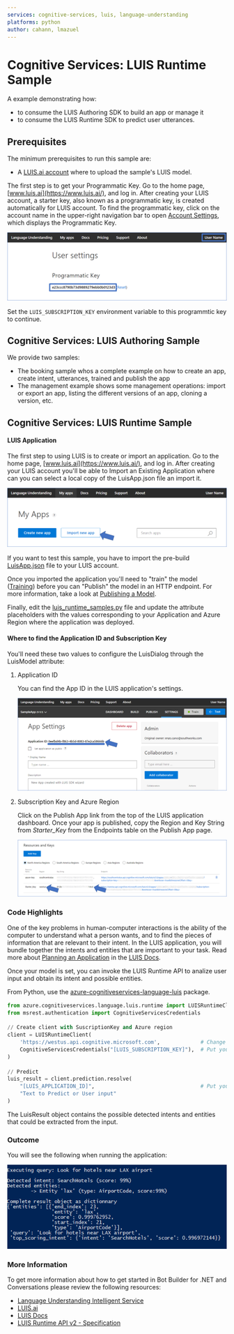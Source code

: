 ```yaml
---
services: cognitive-services, luis, language-understanding
platforms: python
author: cahann, lmazuel
---
```


# Cognitive Services: LUIS Runtime Sample

A example demonstrating how:
- to consume the LUIS Authoring SDK to build an app or manage it
- to consume the LUIS Runtime SDK to predict user utterances.

## Prerequisites

The minimum prerequisites to run this sample are:
* A [LUIS.ai account](https://www.luis.ai/) where to upload the sample's LUIS model.

The first step is to get your Programmatic Key. Go to the home page, [www.luis.ai](https://www.luis.ai/), and log in. After creating your LUIS account, a starter key, also known as a programmatic key, is created automatically for LUIS account. To find the programmatic key, click on the account name in the upper-right navigation bar to open [Account Settings](https://www.luis.ai/user/settings), which displays the Programmatic Key.

![Get the programmatic key](images/programmatic-key.png)

Set the `LUIS_SUBSCRIPTION_KEY` environment variable to this programmtic key to continue.

## Cognitive Services: LUIS Authoring Sample

We provide two samples:

- The booking sample whos a complete example on how to create an app, create intent, utterances, trained and publish the app
- The management example shows some management operations: import or export an app, listing the different versions of an app, cloning a version, etc.

## Cognitive Services: LUIS Runtime Sample

#### LUIS Application

The first step to using LUIS is to create or import an application. Go to the home page, [www.luis.ai](https://www.luis.ai/), and log in. After creating your LUIS account you'll be able to Import an Existing Application where can you can select a local copy of the LuisApp.json file an import it.

![Import an Existing Application](images/prereqs-import.png)

If you want to test this sample, you have to import the pre-build [LuisApp.json](LuisApp.json) file to your LUIS account.

Once you imported the application you'll need to "train" the model ([Training](https://docs.microsoft.com/en-us/azure/cognitive-services/luis/train-test)) before you can "Publish" the model in an HTTP endpoint. For more information, take a look at [Publishing a Model](https://docs.microsoft.com/en-us/azure/cognitive-services/luis/publishapp).

Finally, edit the [luis_runtime_samples.py](luis_runtime_samples.py) file and update the attribute placeholders with the values corresponding to your Application and Azure Region where the application was deployed.

#### Where to find the Application ID and Subscription Key

You'll need these two values to configure the LuisDialog through the LuisModel attribute:

1. Application ID

    You can find the App ID in the LUIS application's settings.

    ![App Settings](images/prereqs-appid.png)

2. Subscription Key and Azure Region

    Click on the Publish App link from the top of the LUIS application dashboard. Once your app is published, copy the Region and Key String from *Starter_Key* from the Endpoints table on the Publish App page.

    ![Programmatic API Key](images/prereqs-apikey.png)


### Code Highlights

One of the key problems in human-computer interactions is the ability of the computer to understand what a person wants, and to find the pieces of information that are relevant to their intent. In the LUIS application, you will bundle together the intents and entities that are important to your task. Read more about [Planning an Application](https://docs.microsoft.com/en-us/azure/cognitive-services/luis/plan-your-app) in the [LUIS Docs](https://docs.microsoft.com/en-us/azure/cognitive-services/luis/).

Once your model is set, you can invoke the LUIS Runtime API to analize user input and obtain its intent and possible entities.

From Python, use the [azure-cognitiveservices-language-luis](http://pypi.python.org/pypi/azure-cognitiveservices-language-luis) package.

````python
from azure.cognitiveservices.language.luis.runtime import LUISRuntimeClient
from msrest.authentication import CognitiveServicesCredentials

// Create client with SuscriptionKey and Azure region
client = LUISRuntimeClient(
    'https://westus.api.cognitive.microsoft.com',             # Change "westus" to your region if necessary
    CognitiveServicesCredentials("[LUIS_SUBSCRIPTION_KEY]"),  # Put your LUIS Subscription key
)

// Predict
luis_result = client.prediction.resolve(
    "[LUIS_APPLICATION_ID]",                                  # Put your LUIS Application ID
    "Text to Predict or User input"
)
````

The LuisResult object contains the possible detected intents and entities that could be extracted from the input.

### Outcome

You will see the following when running the application:

![Sample Outcome](images/outcome.png)

### More Information

To get more information about how to get started in Bot Builder for .NET and Conversations please review the following resources:
* [Language Understanding Intelligent Service](https://azure.microsoft.com/en-us/services/cognitive-services/language-understanding-intelligent-service/)
* [LUIS.ai](https://www.luis.ai)
* [LUIS Docs](https://docs.microsoft.com/en-us/azure/cognitive-services/luis/home)
* [LUIS Runtime API v2 - Specification](https://github.com/Azure/azure-rest-api-specs/tree/current/specification/cognitiveservices/data-plane/LUIS/Runtime)
